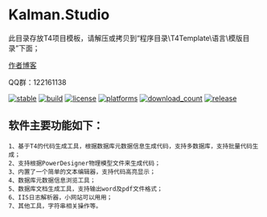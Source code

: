 # Kalman.Studio
此目录存放T4项目模板，请解压或拷贝到“程序目录\T4Template\语言\模版目录”下面；

<a href="http://www.cnblogs.com/lingyun_k" target="_blank">作者博客</a>

QQ群：122161138

[![stable](https://img.shields.io/badge/stable-stable-green.svg)](https://github.com/loamen/Kalman.Studio/) 
[![build](https://img.shields.io/shippable/5444c5ecb904a4b21567b0ff.svg)](https://travis-ci.org/loamen/Kalman.Studio)
[![license](http://img.shields.io/badge/license-LGPL-red.svg?style=flat)](https://raw.githubusercontent.com/loamen/Kalman.Studio/master/LICENSE)
[![platforms](https://img.shields.io/badge/platform-Windows-yellow.svg?style=flat)]()
[![download_count](https://img.shields.io/github/downloads/loamen/Kalman.Studio/total.svg?style=plastic)](https://github.com/loamen/Kalman.Studio/releases) 
[![release](https://img.shields.io/github/release/loamen/Kalman.Studio.svg?style=flat)](https://github.com/loamen/Kalman.Studio/releases) 

## 软件主要功能如下：

	1、基于T4的代码生成工具，根据数据库元数据信息生成代码，支持多数据库，支持批量代码生成；
	2、支持根据PowerDesigner物理模型文件来生成代码；
	3、内置了一个简单的文本编辑器，支持代码高亮显示；
	4、数据库元数据信息浏览工具；
	5、数据库文档生成工具，支持输出word及pdf文件格式；
	6、IIS日志解析器，小网站可以用用；
	7、其他工具，字符串相关操作等。